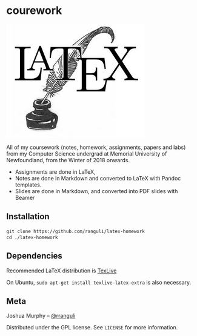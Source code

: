 # courework
![](latex.png)

All of my coursework (notes, homework, assignments, papers and labs) from my Computer Science undergrad at Memorial University of Newfoundland, from the Winter of 2018 onwards. 

- Assignments are done in LaTeX,
- Notes are done in Markdown and converted to LaTeX with Pandoc templates.
- Slides are done in Markdown, and converted into PDF slides with Beamer




## Installation


```
git clone https://github.com/ranguli/latex-homework
cd ./latex-homework
```
## Dependencies

Recommended LaTeX distribution is [TexLive](https://www.tug.org/texlive/)

On Ubuntu, ``` sudo apt-get install texlive-latex-extra ``` is also necessary.

## Meta

Joshua Murphy – [@rranguli](https://twitter.com/rranguli)

Distributed under the GPL license. See ``LICENSE`` for more information.
